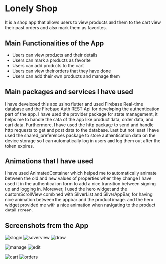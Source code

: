 # Lonely Shop 

It is a shop app that allows users to view products and them to the cart view their past orders and also mark them as favorites. 

## Main Functionalities of the App

* Users can view products and their details 
* Users can mark a products as favorite 
* Users can add products to the cart 
* Users can view their orders that they have done 
* Users can add their own products and manage them


## Main packages and services I have used 

I have developed this app using flutter and used Firebase Real-time database and the Firebase Auth REST Api for developing the authentication part of the app. I have used the provider package for state management, it helps me to handle the data of the app like product data, order data, and cart data. Furthermore, I have used the http package to send and handle http requests to get and post data to the database. Last but not least I have used the shared_preferences package to store authentication data on the device storage so I can automatically log in users and log them out after the token expires.

## Animations that I have used

I have used AnimatedContainer which helped me to automatically animate between the old and new values of properties when they change I have used it in the authentication form to add a nice transition between signing up and logging in. Moreover, I used the hero widget and the customScrollView combined with SliverList and SliverAppBar, for having nice animation between the appbar and the product image. and the hero widget provided me with a nice animation when navigating to the product detail screen.

## Screenshots from the App 

![slogin](https://github.com/metalFrenzy/Shop-App/assets/70327788/529d9937-b8a3-40f7-a379-3d193372f03b)
![soverview](https://github.com/metalFrenzy/Shop-App/assets/70327788/29a9583e-8473-494a-b200-4686c8612245)
![draw](https://github.com/metalFrenzy/Shop-App/assets/70327788/8dbda6da-5ed7-4c08-9431-6050618a2c4d)

![manage](https://github.com/metalFrenzy/Shop-App/assets/70327788/20ed9069-669b-430c-972b-57f67ce798d0)
![edit](https://github.com/metalFrenzy/Shop-App/assets/70327788/8b218f81-2ebf-48ac-af34-091e89015d28)

![cart](https://github.com/metalFrenzy/Shop-App/assets/70327788/2d247ff2-24e3-4587-9542-927d80bcb261)
![orders](https://github.com/metalFrenzy/Shop-App/assets/70327788/b15bbbfd-273b-443c-97c0-9b8f0121d2c4)








